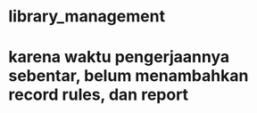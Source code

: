 # library_management
# karena waktu pengerjaannya sebentar, belum menambahkan record rules, dan report
